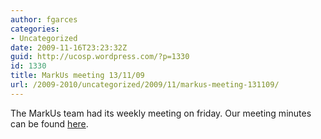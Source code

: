 ```yaml
---
author: fgarces
categories:
- Uncategorized
date: 2009-11-16T23:23:32Z
guid: http://ucosp.wordpress.com/?p=1330
id: 1330
title: MarkUs meeting 13/11/09
url: /2009-2010/uncategorized/2009/11/markus-meeting-131109/
---
```


The MarkUs team had its weekly meeting on friday. Our meeting minutes can be found [here](http://blog.markusproject.org/?p=844).